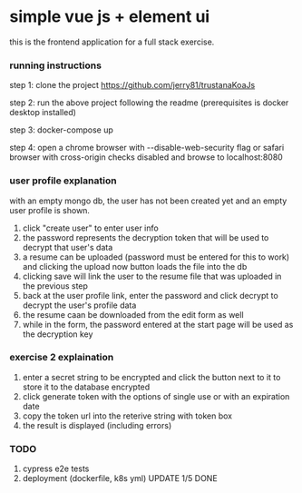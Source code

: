 # simple vue js + element ui 

this is the frontend application for a full stack exercise.

### running instructions

step 1: clone the project https://github.com/jerry81/trustanaKoaJs

step 2: run the above project following the readme (prerequisites is docker desktop installed)

step 3: docker-compose up

step 4: open a chrome browser with --disable-web-security flag or safari browser with cross-origin checks disabled and browse to localhost:8080

### user profile explanation

with an empty mongo db, the user has not been created yet and an empty user profile is shown.

1.  click "create user" to enter user info
2.  the password represents the decryption token that will be used to decrypt that user's data
3.  a resume can be uploaded (password must be entered for this to work) and clicking the upload now button loads the file into the db
4.  clicking save will link the user to the resume file that was uploaded in the previous step
5.  back at the user profile link, enter the password and click decrypt to decrypt the user's profile data
6.  the resume caan be downloaded from the edit form as well
7.  while in the form, the password entered at the start page will be used as the decryption key

### exercise 2 explaination 

1.  enter a secret string to be encrypted and click the button next to it to store it to the database encrypted
2.  click generate token with the options of single use or with an expiration date 
3.  copy the token url into the reterive string with token box
4.  the result is displayed (including errors)

### TODO

1.  cypress e2e tests
2.  deployment (dockerfile, k8s yml) UPDATE 1/5 DONE
